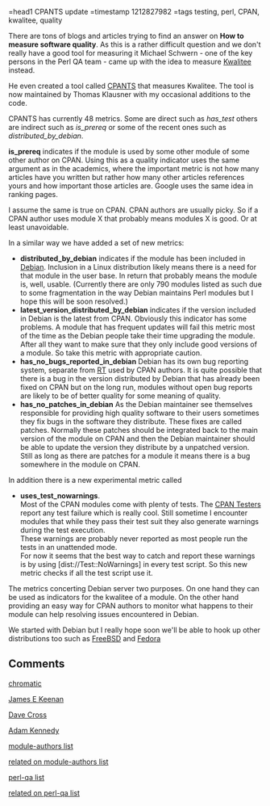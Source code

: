 =head1 CPANTS update
=timestamp 1212827982
=tags testing, perl, CPAN, kwalitee, quality

There are tons of blogs and articles trying to find an answer on
<b>How to measure software quality</b>. As this is a rather 
difficult question and we don't really have a good tool for
measuring it Michael Schwern - one of the key persons in the 
Perl QA team - came up with the idea to measure 
<a href="http://cpants.perl.org/kwalitee.html">Kwalitee</a> instead.

He even created a tool called <a href="http://cpants.perl.org/">CPANTS</a> 
that measures Kwalitee. The tool is now maintained by Thomas Klausner
with my occasional additions to the code.

CPANTS has currently 48 metrics. Some are direct such as <i>has_test</i>
others are indirect such as <i>is_prereq</i> or some of the recent ones
such as <i>distributed_by_debian</i>.

<b>is_prereq</b> indicates if the module is used by some other
module of some other author on CPAN. Using this as a quality indicator
uses the same argument as in the academics, where the important metric
is not how many articles have you written but rather how many other 
articles references yours and how important those articles are.
Google uses the same idea in ranking pages.

I assume the same is true on CPAN. CPAN authors are usually picky.
So if a CPAN author uses module X that probably means modules X
is good. Or at least unavoidable.

In a similar way we have added a set of new metrics:
<ul>
<li><b>distributed_by_debian</b> indicates if the module has 
been included in <a href="http://www.debian.org/">Debian</a>.
Inclusion in a Linux distribution likely means there is 
a need for that module in the user base. In return that
probably means the module is, well, usable.
(Currently there are only 790 modules listed as such due to
some fragmentation in the way Debian maintains Perl modules
but I hope this will be soon resolved.)
</li>
<li><b>latest_version_distributed_by_debian</b> indicates if the 
version included in Debian is the latest from CPAN.
Obviously this indicator has some problems. 
A module that has frequent updates will fail this
metric most of the time as the Debian people take their 
time upgrading the module. After all they want to make sure
that they only include good versions of a module. So take this
metric with appropriate caution.
</li>
<li><b>has_no_bugs_reported_in_debian</b>
Debian has its own bug reporting system, separate from
<a href="https://rt.cpan.org/">RT</a> used by CPAN authors.
It is quite possible that there is a bug in the 
version distributed by Debian that has already been fixed on
CPAN but on the long run, modules without open bug reports are
likely to be of better quality for some meaning of quality.
</li>
<li><b>has_no_patches_in_debian</b> As the Debian maintainer see themselves
responsible for providing high quality software to their users
sometimes they fix bugs in the software they distribute. These fixes
are called patches. Normally these patches should be integrated back
to the main version of the module on CPAN and then the Debian maintainer
should be able to update the version they distribute by a unpatched
version.<br />
Still as long as there are patches for a module it means there is a bug
somewhere in the module on CPAN.
</li>
</ul>

In addition there is a new experimental metric called
<ul>
<li><b>uses_test_nowarnings</b>.
<br>
Most of the CPAN modules come with plenty of tests. 
The <a href="http://cpantesters.perl.org/">CPAN Testers</a> 
report any test failure which is really cool.
Still sometime I encounter modules that while they pass their test suit
they also generate warnings during the test execution.
<br>
These warnings are probably never reported as most people
run the tests in an unattended mode.
<br>    
For now it seems that the best way to catch and report these warnings 
is by using [dist://Test::NoWarnings] in every test script. So this new
metric checks if all the test script use it.
</li>
</ul>


The metrics concerting Debian server two purposes. On one hand
they can be used as indicators for the kwalitee of a module. 
On the other hand providing an easy way for CPAN authors to
monitor what happens to their module can help resolving
issues encountered in Debian.


We started with Debian but I really hope soon we'll be able to hook up
other distributions too such as <a href="http://www.freebsd.org/">FreeBSD</a>
and <a href="http://fedoraproject.org/">Fedora</a>

<h2>Comments</h2>

<a href="http://use.perl.org/~chromatic/journal/36627">chromatic</a>

<a href="http://use.perl.org/~kid51/journal/36636">James E Keenan</a>

<a href="http://use.perl.org/~davorg/journal/36651">Dave Cross</a>

<a href="http://use.perl.org/~Alias/journal/36638">Adam Kennedy</a>

<a href="http://www.nntp.perl.org/group/perl.module-authors/2008/06/msg6550.html">module-authors list</a>

<a href="http://www.nntp.perl.org/group/perl.module-authors/2008/06/msg6565.html">related on module-authors list</a>

<a href="http://www.nntp.perl.org/group/perl.qa/2008/06/msg10874.html">perl-qa list</a>

<a href="http://www.nntp.perl.org/group/perl.qa/2008/06/msg10876.html">related on perl-qa list</a>

